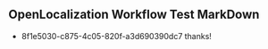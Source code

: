 ## OpenLocalization Workflow Test MarkDown
* 8f1e5030-c875-4c05-820f-a3d690390dc7 thanks!

<!--HONumber=Jul16_HO5-->


